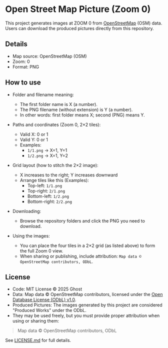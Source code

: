 # Open Street Map Picture (Zoom 0)

This project generates images at ZOOM 0 from [OpenStreetMap](https://www.openstreetmap.org) (OSM) data. Users can download the produced pictures directly from this repository.

## Details
- Map source: OpenStreetMap (OSM)
- Zoom: 0
- Format: PNG

## How to use

- Folder and filename meaning:
  - The first folder name is X (a number).
  - The PNG filename (without extension) is Y (a number).
  - In other words: first folder means X; second (PNG) means Y.

- Paths and coordinates (Zoom 0, 2×2 tiles):
  - Valid X: 0 or 1
  - Valid Y: 0 or 1
  - Examples:
    - `1/1.png` → X=1, Y=1
    - `1/2.png` → X=1, Y=2

- Grid layout (how to stitch the 2×2 image):
  - X increases to the right; Y increases downward
  - Arrange tiles like this (Examples):
    - Top-left: `1/1.png`
    - Top-right: `2/1.png`
    - Bottom-left: `1/2.png`
    - Bottom-right: `2/2.png`

- Downloading:
  - Browse the repository folders and click the PNG you need to download.

- Using the images:
  - You can place the four tiles in a 2×2 grid (as listed above) to form the full Zoom 0 view.
  - When sharing or publishing, include attribution: `Map data © OpenStreetMap contributors, ODbL`.

## License

- Code: MIT License © 2025 Ghost
- Data: Map data © OpenStreetMap contributors, licensed under the [Open Database License (ODbL) v1.0](https://opendatacommons.org/licenses/odbl/).
- Produced Pictures: The images generated by this project are considered "Produced Works" under the ODbL.
- They may be used freely, but you must provide proper attribution when using or sharing them:

> Map data © OpenStreetMap contributors, ODbL

See [LICENSE.md](./LICENSE.md) for full details.

